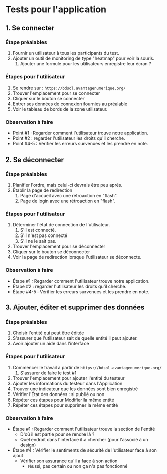 # Tests pour l'application

## 1. Se connecter

### Étape préalables
1. Fournir un utilisateur à tous les participants du test.
2. Ajouter un outil de monitoring de type "heatmap" pour voir la souris.
   1. Ajouter une formule pour les utilisateurs enregistre leur écran ?

### Étapes pour l'utilisateur
1. Se rendre sur : `https://bdsol.avantagenumerique.org/`
2. Trouver l'emplacement pour se connecter
3. Cliquer sur le bouton se connecter
4. Entrer ses données de connexion fournies au préalable
5. Voir le tableau de bords de la zone utilisateur.

### Observation à faire
- Point #1 : Regarder comment l'utilisateur trouve notre application.
- Point #2 : regarder l'utilisateur les droits qu'il cherche.
- Point #4-5 : Vérifier les erreurs survenues et les prendre en note.


## 2. Se déconnecter

### Étape préalables
1. Planifier l'ordre, mais celui-ci devrais être peu après.
2. Établir la page de redirection
   1. Page d'accueil avec une rétroaction en "flash".
   2. Page de login avec une rétroaction en "flash".

### Étapes pour l'utilisateur
1. Déterminer l'état de connection de l'utilisateur.
   1. S'il est connecté.
   2. S'il n'est pas connecté
   3. S'il ne le sait pas.
2. Trouver l'emplacement pour se déconnecter
3. Cliquer sur le bouton se déconnecter
5. Voir la page de redirection lorsque l'utilisateur se déconnecte.

### Observation à faire
- Étape #1 : Regarder comment l'utilisateur trouve notre application.
- Étape #2 : regarder l'utilisateur les droits qu'il cherche.
- Étape #4-5 : Vérifier les erreurs survenues et les prendre en note.

## 3. Ajouter, éditer et supprimer des données

### Étape préalables
1. Choisir l'entité qui peut être éditée
2. S'assurer que l'utilisateur sait de quelle entité il peut ajouter.
3. Avoir ajouter un aide dans l'interface

### Étapes pour l'utilisateur
1. Commencer le travail à partir de `https://bdsol.avantagenumerique.org/`
   1. S'assurer de faire le test #1
2. Trouver l'emplacement pour ajouter l'entité du testeur
3. Ajouter les informations du testeur dans l'Application
4. Trouver une indicateur que les données sont bien enregistré
5. Vérifier l'État des données : si publié ou non
6. Répéter ces étapes pour Modifier la même entité
7. Répéter ces étapes pour supprimer la même entité

### Observation à faire
- Étape #1 : Regarder comment l'utilisateur trouve la section de l'entité
  - D'où il est partie pour se rendre là ?
  - Quel endroit dans l'interface il a chercher (pour l'associé à un design)
- Étape #4 : Vérifier le sentiments de sécurité de l'utilisateur face à son ajout
  - Vérifier son assurance qu'il a face à son action
    - réussi, pas certain ou non ça n'a pas fonctionné
